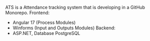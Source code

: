 ATS is a Attendance tracking system that is developing in a GitHub Monorepo.
Frontend:
- Angular 17 (Process Modules)
- Winforms (Input and Outputs Modules)
Backend:
- ASP.NET, Database PostgreSQL
